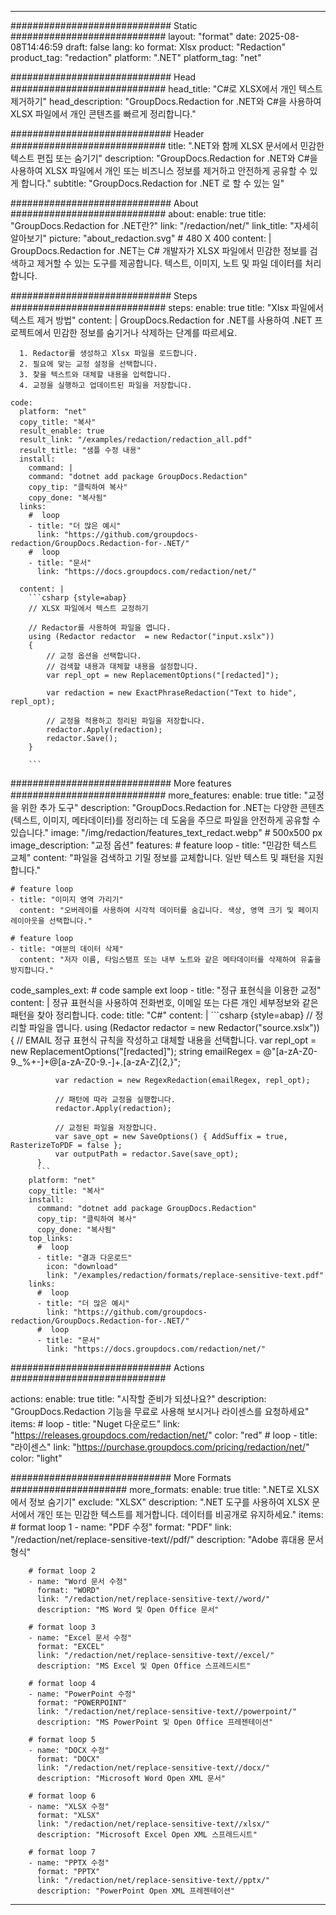 
---
############################# Static ############################
layout: "format"
date:  2025-08-08T14:46:59
draft: false
lang: ko
format: Xlsx
product: "Redaction"
product_tag: "redaction"
platform: ".NET"
platform_tag: "net"

############################# Head ############################
head_title: "C#로 XLSX에서 개인 텍스트 제거하기"
head_description: "GroupDocs.Redaction for .NET와 C#을 사용하여 XLSX 파일에서 개인 콘텐츠를 빠르게 정리합니다."

############################# Header ############################
title: ".NET와 함께 XLSX 문서에서 민감한 텍스트 편집 또는 숨기기" 
description: "GroupDocs.Redaction for .NET와 C#을 사용하여 XLSX 파일에서 개인 또는 비즈니스 정보를 제거하고 안전하게 공유할 수 있게 합니다."
subtitle: "GroupDocs.Redaction for .NET 로 할 수 있는 일" 

############################# About ############################
about:
    enable: true
    title: "GroupDocs.Redaction for .NET란?"
    link: "/redaction/net/"
    link_title: "자세히 알아보기"
    picture: "about_redaction.svg" # 480 X 400
    content: |
       GroupDocs.Redaction for .NET는 C# 개발자가 XLSX 파일에서 민감한 정보를 검색하고 제거할 수 있는 도구를 제공합니다. 텍스트, 이미지, 노트 및 파일 데이터를 처리합니다.

############################# Steps ############################
steps:
    enable: true
    title: "Xlsx 파일에서 텍스트 제거 방법"
    content: |
      GroupDocs.Redaction for .NET를 사용하여 .NET 프로젝트에서 민감한 정보를 숨기거나 삭제하는 단계를 따르세요.
      
      1. Redactor를 생성하고 Xlsx 파일을 로드합니다.
      2. 필요에 맞는 교정 설정을 선택합니다.
      3. 찾을 텍스트와 대체할 내용을 입력합니다.
      4. 교정을 실행하고 업데이트된 파일을 저장합니다.
   
    code:
      platform: "net"
      copy_title: "복사"
      result_enable: true
      result_link: "/examples/redaction/redaction_all.pdf"
      result_title: "샘플 수정 내용"
      install:
        command: |
        command: "dotnet add package GroupDocs.Redaction"
        copy_tip: "클릭하여 복사"
        copy_done: "복사됨"
      links:
        #  loop
        - title: "더 많은 예시"
          link: "https://github.com/groupdocs-redaction/GroupDocs.Redaction-for-.NET/"
        #  loop
        - title: "문서"
          link: "https://docs.groupdocs.com/redaction/net/"
          
      content: |
        ```csharp {style=abap}
        // XLSX 파일에서 텍스트 교정하기

        // Redactor를 사용하여 파일을 엽니다.
        using (Redactor redactor  = new Redactor("input.xslx"))
        {
            // 교정 옵션을 선택합니다.
            // 검색할 내용과 대체할 내용을 설정합니다.
            var repl_opt = new ReplacementOptions("[redacted]");
            
            var redaction = new ExactPhraseRedaction("Text to hide", repl_opt);

            // 교정을 적용하고 정리된 파일을 저장합니다.
            redactor.Apply(redaction);
            redactor.Save();
        }
        
        ```            


############################# More features ############################
more_features:
  enable: true
  title: "교정을 위한 추가 도구"
  description: "GroupDocs.Redaction for .NET는 다양한 콘텐츠(텍스트, 이미지, 메타데이터)를 정리하는 데 도움을 주므로 파일을 안전하게 공유할 수 있습니다."
  image: "/img/redaction/features_text_redact.webp" # 500x500 px
  image_description: "교정 옵션"
  features:
    # feature loop
    - title: "민감한 텍스트 교체"
      content: "파일을 검색하고 기밀 정보를 교체합니다. 일반 텍스트 및 패턴을 지원합니다."

    # feature loop
    - title: "이미지 영역 가리기"
      content: "오버레이를 사용하여 시각적 데이터를 숨깁니다. 색상, 영역 크기 및 페이지 레이아웃을 선택합니다."

    # feature loop
    - title: "여분의 데이터 삭제"
      content: "저자 이름, 타임스탬프 또는 내부 노트와 같은 메타데이터를 삭제하여 유출을 방지합니다."
      
  code_samples_ext:
    # code sample ext loop
    - title: "정규 표현식을 이용한 교정"
      content: |
        정규 표현식을 사용하여 전화번호, 이메일 또는 다른 개인 세부정보와 같은 패턴을 찾아 정리합니다.
      code:
        title: "C#"
        content: |
          ```csharp {style=abap}
          //  정리할 파일을 엽니다.
          using (Redactor redactor  = new Redactor("source.xslx"))
          {
              // EMAIL 정규 표현식 규칙을 작성하고 대체할 내용을 선택합니다.
              var repl_opt = new ReplacementOptions("[redacted]");
              string emailRegex = @"[a-zA-Z0-9._%+-]+@[a-zA-Z0-9.-]+\.[a-zA-Z]{2,}";

              var redaction = new RegexRedaction(emailRegex, repl_opt);

              // 패턴에 따라 교정을 실행합니다.
              redactor.Apply(redaction);

              // 교정된 파일을 저장합니다.
              var save_opt = new SaveOptions() { AddSuffix = true, RasterizeToPDF = false };
              var outputPath = redactor.Save(save_opt);
          }
          ```
        platform: "net"
        copy_title: "복사"
        install:
          command: "dotnet add package GroupDocs.Redaction"
          copy_tip: "클릭하여 복사"
          copy_done: "복사됨"
        top_links:
          #  loop
          - title: "결과 다운로드"
            icon: "download"
            link: "/examples/redaction/formats/replace-sensitive-text.pdf"
        links:
          #  loop
          - title: "더 많은 예시"
            link: "https://github.com/groupdocs-redaction/GroupDocs.Redaction-for-.NET/"
          #  loop
          - title: "문서"
            link: "https://docs.groupdocs.com/redaction/net/"


############################# Actions ############################

actions:
  enable: true
  title: "시작할 준비가 되셨나요?"
  description: "GroupDocs.Redaction 기능을 무료로 사용해 보시거나 라이센스를 요청하세요"
  items:
    #  loop
    - title: "Nuget 다운로드"
      link: "https://releases.groupdocs.com/redaction/net/"
      color: "red"
        #  loop
    - title: "라이센스"
      link: "https://purchase.groupdocs.com/pricing/redaction/net/"
      color: "light"


############################# More Formats #####################
more_formats:
    enable: true
    title: ".NET로 XLSX에서 정보 숨기기"
    exclude: "XLSX"
    description: ".NET 도구를 사용하여 XLSX 문서에서 개인 또는 민감한 텍스트를 제거합니다. 데이터를 비공개로 유지하세요."
    items: 
        # format loop 1
        - name: "PDF 수정"
          format: "PDF"
          link: "/redaction/net/replace-sensitive-text//pdf/"
          description: "Adobe 휴대용 문서 형식"

        # format loop 2
        - name: "Word 문서 수정"
          format: "WORD"
          link: "/redaction/net/replace-sensitive-text//word/"
          description: "MS Word 및 Open Office 문서"
          
        # format loop 3
        - name: "Excel 문서 수정"
          format: "EXCEL"
          link: "/redaction/net/replace-sensitive-text//excel/"
          description: "MS Excel 및 Open Office 스프레드시트"

        # format loop 4
        - name: "PowerPoint 수정"
          format: "POWERPOINT"
          link: "/redaction/net/replace-sensitive-text//powerpoint/"
          description: "MS PowerPoint 및 Open Office 프레젠테이션"

        # format loop 5
        - name: "DOCX 수정"
          format: "DOCX"
          link: "/redaction/net/replace-sensitive-text//docx/"
          description: "Microsoft Word Open XML 문서"
          
        # format loop 6
        - name: "XLSX 수정"
          format: "XLSX"
          link: "/redaction/net/replace-sensitive-text//xlsx/"
          description: "Microsoft Excel Open XML 스프레드시트"
          
        # format loop 7
        - name: "PPTX 수정"
          format: "PPTX"
          link: "/redaction/net/replace-sensitive-text//pptx/"
          description: "PowerPoint Open XML 프레젠테이션"


---